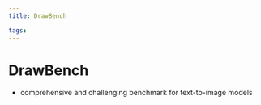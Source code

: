 ```yaml
---
title: DrawBench

tags: 
---
```


# DrawBench
- comprehensive and challenging benchmark for text-to-image models




















